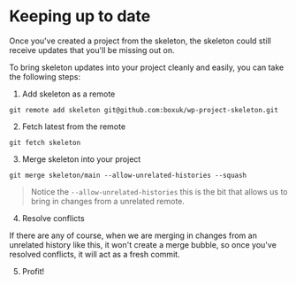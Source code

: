 # Keeping up to date

Once you've created a project from the skeleton, the skeleton could still receive updates that you'll be missing out on.

To bring skeleton updates into your project cleanly and easily, you can take the following steps:

1. Add skeleton as a remote

`git remote add skeleton git@github.com:boxuk/wp-project-skeleton.git`

2. Fetch latest from the remote

`git fetch skeleton`

3. Merge skeleton into your project

`git merge skeleton/main --allow-unrelated-histories --squash`

> Notice the `--allow-unrelated-histories` this is the bit that allows us to bring in changes from a unrelated remote.

4. Resolve conflicts

If there are any of course, when we are merging in changes from an unrelated history like this, it won't create a merge bubble, so once you've resolved conflicts, it will act as a fresh commit.

5. Profit!
